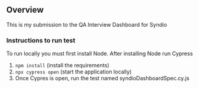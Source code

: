 ## Overview

This is my submission to the QA Interview Dashboard for Syndio

### Instructions to run test

To run locally you must first install Node. After installing Node run Cypress

1. `npm install` (install the requirements)
2. `npx cypress open` (start the application locally)
3.  Once Cypres is open, run the test named syndioDashboardSpec.cy.js



